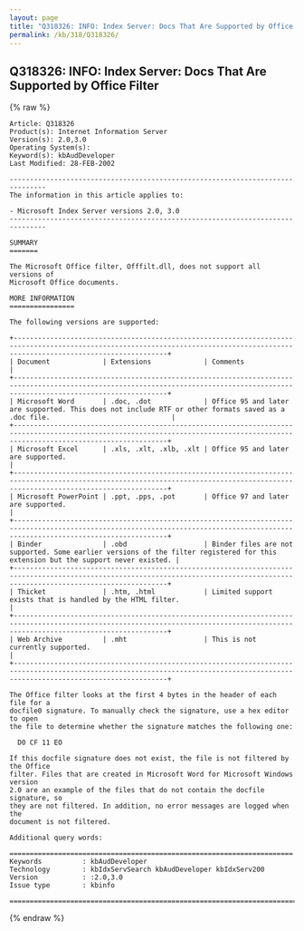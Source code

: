 ```yaml
---
layout: page
title: "Q318326: INFO: Index Server: Docs That Are Supported by Office Filter"
permalink: /kb/318/Q318326/
---
```


## Q318326: INFO: Index Server: Docs That Are Supported by Office Filter

{% raw %}

	Article: Q318326
	Product(s): Internet Information Server
	Version(s): 2.0,3.0
	Operating System(s): 
	Keyword(s): kbAudDeveloper
	Last Modified: 28-FEB-2002
	
	-------------------------------------------------------------------------------
	The information in this article applies to:
	
	- Microsoft Index Server versions 2.0, 3.0 
	-------------------------------------------------------------------------------
	
	SUMMARY
	=======
	
	The Microsoft Office filter, Offfilt.dll, does not support all versions of
	Microsoft Office documents.
	
	MORE INFORMATION
	================
	
	The following versions are supported:
	
	+----------------------------------------------------------------------------------------------------------------------------------------------------------------------------------+
	| Document             | Extensions             | Comments                                                                                                                         | 
	+----------------------------------------------------------------------------------------------------------------------------------------------------------------------------------+
	| Microsoft Word       | .doc, .dot             | Office 95 and later are supported. This does not include RTF or other formats saved as a .doc file.                              | 
	+----------------------------------------------------------------------------------------------------------------------------------------------------------------------------------+
	| Microsoft Excel      | .xls, .xlt, .xlb, .xlt | Office 95 and later are supported.                                                                                               | 
	+----------------------------------------------------------------------------------------------------------------------------------------------------------------------------------+
	| Microsoft PowerPoint | .ppt, .pps, .pot       | Office 97 and later are supported.                                                                                               | 
	+----------------------------------------------------------------------------------------------------------------------------------------------------------------------------------+
	| Binder               | .obd                   | Binder files are not supported. Some earlier versions of the filter registered for this extension but the support never existed. | 
	+----------------------------------------------------------------------------------------------------------------------------------------------------------------------------------+
	| Thicket              | .htm, .html            | Limited support exists that is handled by the HTML filter.                                                                       | 
	+----------------------------------------------------------------------------------------------------------------------------------------------------------------------------------+
	| Web Archive          | .mht                   | This is not currently supported.                                                                                                 | 
	+----------------------------------------------------------------------------------------------------------------------------------------------------------------------------------+
	
	The Office filter looks at the first 4 bytes in the header of each file for a
	docfile0 signature. To manually check the signature, use a hex editor to open
	the file to determine whether the signature matches the following one:
	
	  D0 CF 11 EO
	
	If this docfile signature does not exist, the file is not filtered by the Office
	filter. Files that are created in Microsoft Word for Microsoft Windows version
	2.0 are an example of the files that do not contain the docfile signature, so
	they are not filtered. In addition, no error messages are logged when the
	document is not filtered.
	
	Additional query words:
	
	======================================================================
	Keywords          : kbAudDeveloper 
	Technology        : kbIdxServSearch kbAudDeveloper kbIdxServ200
	Version           : :2.0,3.0
	Issue type        : kbinfo
	
	=============================================================================
	

{% endraw %}
